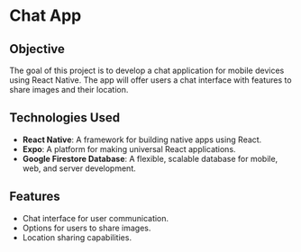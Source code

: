 # Chat App

## Objective

The goal of this project is to develop a chat application for mobile devices using React Native. The app will offer users a chat interface with features to share images and their location.

## Technologies Used

- **React Native**: A framework for building native apps using React.
- **Expo**: A platform for making universal React applications.
- **Google Firestore Database**: A flexible, scalable database for mobile, web, and server development.

## Features

- Chat interface for user communication.
- Options for users to share images.
- Location sharing capabilities.
